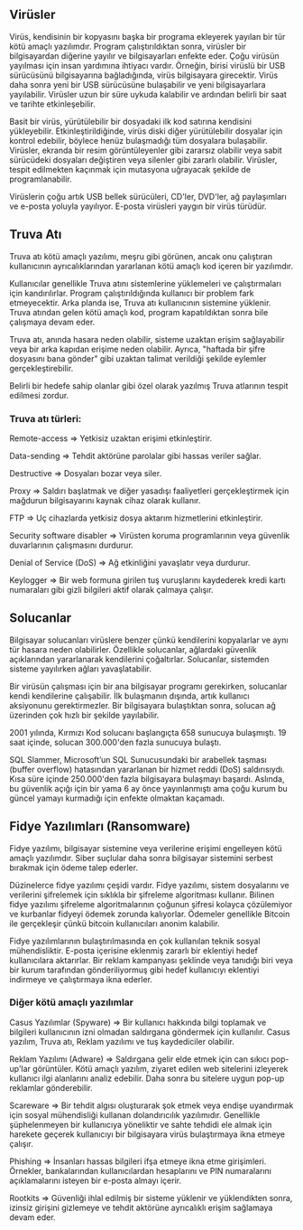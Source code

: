 ## Virüsler 

Virüs, kendisinin bir kopyasını başka bir programa ekleyerek yayılan bir tür kötü amaçlı yazılımdır. Program çalıştırıldıktan sonra, virüsler bir bilgisayardan diğerine yayılır ve bilgisayarları enfekte eder. Çoğu virüsün yayılması için insan yardımına ihtiyacı vardır. Örneğin, birisi virüslü bir USB sürücüsünü bilgisayarına bağladığında, virüs bilgisayara girecektir. Virüs daha sonra yeni bir USB sürücüsüne bulaşabilir ve yeni bilgisayarlara yayılabilir. Virüsler uzun bir süre uykuda kalabilir ve ardından belirli bir saat ve tarihte etkinleşebilir.

Basit bir virüs, yürütülebilir bir dosyadaki ilk kod satırına kendisini yükleyebilir. Etkinleştirildiğinde, virüs diski diğer yürütülebilir dosyalar için kontrol edebilir, böylece henüz bulaşmadığı tüm dosyalara bulaşabilir. Virüsler, ekranda bir resim görüntüleyenler gibi zararsız olabilir veya sabit sürücüdeki dosyaları değiştiren veya silenler gibi zararlı olabilir. Virüsler, tespit edilmekten kaçınmak için mutasyona uğrayacak şekilde de programlanabilir.

Virüslerin çoğu artık USB bellek sürücüleri, CD'ler, DVD'ler, ağ paylaşımları ve e-posta yoluyla yayılıyor. E-posta virüsleri yaygın bir virüs türüdür.

## Truva Atı
Truva atı kötü amaçlı yazılımı, meşru gibi görünen, ancak onu çalıştıran kullanıcının ayrıcalıklarından yararlanan kötü amaçlı kod içeren bir yazılımdır. 

Kullanıcılar genellikle Truva atını sistemlerine yüklemeleri ve çalıştırmaları için kandırılırlar. Program çalıştırıldığında kullanıcı bir problem fark etmeyecektir. Arka planda ise, Truva atı kullanıcının sistemine yüklenir. Truva atından gelen kötü amaçlı kod, program kapatıldıktan sonra bile çalışmaya devam eder.

Truva atı, anında hasara neden olabilir, sisteme uzaktan erişim sağlayabilir veya bir arka kapıdan erişime neden olabilir. Ayrıca, "haftada bir şifre dosyasını bana gönder" gibi uzaktan talimat verildiği şekilde eylemler gerçekleştirebilir. 

Belirli bir hedefe sahip olanlar gibi özel olarak yazılmış Truva atlarının tespit edilmesi zordur.

### Truva atı türleri:

Remote-access ⇒ Yetkisiz uzaktan erişimi etkinleştirir.

Data-sending ⇒ Tehdit aktörüne parolalar gibi hassas veriler sağlar.

Destructive ⇒ Dosyaları bozar veya siler.

Proxy ⇒ Saldırı başlatmak ve diğer yasadışı faaliyetleri gerçekleştirmek için mağdurun bilgisayarını kaynak cihaz olarak kullanır. 

FTP ⇒ Uç cihazlarda yetkisiz dosya aktarım hizmetlerini etkinleştirir.

Security software disabler ⇒ Virüsten koruma programlarının veya güvenlik duvarlarının çalışmasını durdurur.

Denial of Service (DoS) ⇒ Ağ etkinliğini yavaşlatır veya durdurur.

Keylogger ⇒ Bir web formuna girilen tuş vuruşlarını kaydederek kredi kartı numaraları gibi gizli bilgileri aktif olarak çalmaya çalışır.

## Solucanlar

Bilgisayar solucanları virüslere benzer çünkü kendilerini kopyalarlar ve aynı tür hasara neden olabilirler. Özellikle solucanlar, ağlardaki güvenlik açıklarından yararlanarak kendilerini çoğaltırlar. Solucanlar, sistemden sisteme yayılırken ağları yavaşlatabilir.

Bir virüsün çalışması için bir ana bilgisayar programı gerekirken, solucanlar kendi kendilerine çalışabilir. İlk bulaşmanın dışında, artık kullanıcı aksiyonunu gerektirmezler. Bir bilgisayara bulaştıktan sonra, solucan ağ üzerinden çok hızlı bir şekilde yayılabilir. 

2001 yılında, Kırmızı Kod solucanı başlangıçta 658 sunucuya bulaşmıştı. 19 saat içinde, solucan 300.000'den fazla sunucuya bulaştı.

SQL Slammer, Microsoft’un SQL Sunucusundaki bir arabellek taşması (buffer overflow) hatasından yararlanan bir hizmet reddi (DoS) saldırısıydı. Kısa süre içinde 250.000'den fazla bilgisayara bulaşmayı başardı.  Aslında, bu güvenlik açığı için bir yama 6 ay önce yayınlanmıştı ama çoğu kurum bu güncel yamayı kurmadığı için enfekte olmaktan kaçamadı.

## Fidye Yazılımları (Ransomware)


Fidye yazılımı, bilgisayar sistemine veya verilerine erişimi engelleyen kötü amaçlı yazılımdır. Siber suçlular daha sonra bilgisayar sistemini serbest bırakmak için ödeme talep ederler.

Düzinelerce fidye yazılımı çeşidi vardır. Fidye yazılımı, sistem dosyalarını ve verilerini şifrelemek için sıklıkla bir şifreleme algoritması kullanır. Bilinen fidye yazılımı şifreleme algoritmalarının çoğunun şifresi kolayca çözülemiyor ve kurbanlar fidyeyi ödemek zorunda kalıyorlar. Ödemeler genellikle Bitcoin ile gerçekleşir çünkü bitcoin kullanıcıları anonim kalabilir.

Fidye yazılımlarının bulaştırılmasında en çok kullanılan teknik sosyal mühendisliktir. E-posta içerisine eklenmiş zararlı bir eklentiyi hedef kullanıcılara aktarırlar. Bir reklam kampanyası şeklinde veya tanıdığı biri veya bir kurum tarafından gönderiliyormuş gibi hedef kullanıcıyı eklentiyi indirmeye ve çalıştırmaya ikna ederler. 

### Diğer kötü amaçlı yazılımlar
Casus Yazılımlar (Spyware)  ⇒ Bir kullanıcı hakkında bilgi toplamak ve bilgileri kullanıcının izni olmadan saldırgana göndermek için kullanılır. Casus yazılım, Truva atı, Reklam yazılımı ve tuş kaydediciler olabilir.

Reklam Yazılımı (Adware) ⇒ Saldırgana gelir elde etmek için can sıkıcı pop-up'lar görüntüler. Kötü amaçlı yazılım, ziyaret edilen web sitelerini izleyerek kullanıcı ilgi alanlarını analiz edebilir. Daha sonra bu sitelere uygun pop-up reklamlar gönderebilir.

Scareware ⇒ Bir tehdit algısı oluşturarak şok etmek veya endişe uyandırmak için sosyal mühendisliği kullanan dolandırıcılık yazılımıdır. Genellikle şüphelenmeyen bir kullanıcıya yöneliktir ve sahte tehdidi ele almak için harekete geçerek kullanıcıyı bir bilgisayara virüs bulaştırmaya ikna etmeye çalışır.

Phishing ⇒ İnsanları hassas bilgileri ifşa etmeye ikna etme girişimleri. Örnekler, bankalarından kullanıcılardan hesaplarını ve PIN numaralarını açıklamalarını isteyen bir e-posta almayı içerir.

Rootkits ⇒ Güvenliği ihlal edilmiş bir sisteme yüklenir ve yüklendikten sonra, izinsiz girişini gizlemeye ve tehdit aktörüne ayrıcalıklı erişim sağlamaya devam eder.
